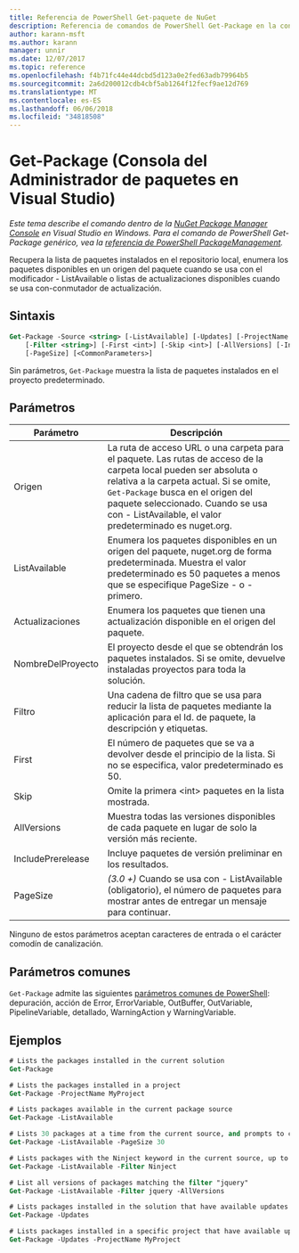 ```yaml
---
title: Referencia de PowerShell Get-paquete de NuGet
description: Referencia de comandos de PowerShell Get-Package en la consola de administrador de paquetes de NuGet en Visual Studio.
author: karann-msft
ms.author: karann
manager: unnir
ms.date: 12/07/2017
ms.topic: reference
ms.openlocfilehash: f4b71fc44e44dcbd5d123a0e2fed63adb79964b5
ms.sourcegitcommit: 2a6d200012cdb4cbf5ab1264f12fecf9ae12d769
ms.translationtype: MT
ms.contentlocale: es-ES
ms.lasthandoff: 06/06/2018
ms.locfileid: "34818508"
---
```

# <a name="get-package-package-manager-console-in-visual-studio"></a>Get-Package (Consola del Administrador de paquetes en Visual Studio)

*Este tema describe el comando dentro de la [NuGet Package Manager Console](package-manager-console.md) en Visual Studio en Windows. Para el comando de PowerShell Get-Package genérico, vea la [referencia de PowerShell PackageManagement](/powershell/module/packagemanagement/?view=powershell-6).*

Recupera la lista de paquetes instalados en el repositorio local, enumera los paquetes disponibles en un origen del paquete cuando se usa con el modificador - ListAvailable o listas de actualizaciones disponibles cuando se usa con-conmutador de actualización.

## <a name="syntax"></a>Sintaxis

```ps
Get-Package -Source <string> [-ListAvailable] [-Updates] [-ProjectName <string>]
    [-Filter <string>] [-First <int>] [-Skip <int>] [-AllVersions] [-IncludePrerelease]
    [-PageSize] [<CommonParameters>]
```

Sin parámetros, `Get-Package` muestra la lista de paquetes instalados en el proyecto predeterminado.

## <a name="parameters"></a>Parámetros

| Parámetro | Descripción |
| --- | --- |
| Origen | La ruta de acceso URL o una carpeta para el paquete. Las rutas de acceso de la carpeta local pueden ser absoluta o relativa a la carpeta actual. Si se omite, `Get-Package` busca en el origen del paquete seleccionado. Cuando se usa con - ListAvailable, el valor predeterminado es nuget.org. |
| ListAvailable | Enumera los paquetes disponibles en un origen del paquete, nuget.org de forma predeterminada. Muestra el valor predeterminado es 50 paquetes a menos que se especifique PageSize - o - primero. |
| Actualizaciones | Enumera los paquetes que tienen una actualización disponible en el origen del paquete. |
| NombreDelProyecto | El proyecto desde el que se obtendrán los paquetes instalados. Si se omite, devuelve instaladas proyectos para toda la solución. |
| Filtro | Una cadena de filtro que se usa para reducir la lista de paquetes mediante la aplicación para el Id. de paquete, la descripción y etiquetas. |
| First | El número de paquetes que se va a devolver desde el principio de la lista. Si no se especifica, valor predeterminado es 50. |
| Skip | Omite la primera &lt;int&gt; paquetes en la lista mostrada.  |
| AllVersions | Muestra todas las versiones disponibles de cada paquete en lugar de solo la versión más reciente. |
| IncludePrerelease | Incluye paquetes de versión preliminar en los resultados. |
| PageSize | *(3.0 +)*  Cuando se usa con - ListAvailable (obligatorio), el número de paquetes para mostrar antes de entregar un mensaje para continuar. |

Ninguno de estos parámetros aceptan caracteres de entrada o el carácter comodín de canalización.

## <a name="common-parameters"></a>Parámetros comunes

`Get-Package` admite las siguientes [parámetros comunes de PowerShell](http://go.microsoft.com/fwlink/?LinkID=113216): depuración, acción de Error, ErrorVariable, OutBuffer, OutVariable, PipelineVariable, detallado, WarningAction y WarningVariable.

## <a name="examples"></a>Ejemplos

```ps
# Lists the packages installed in the current solution
Get-Package

# Lists the packages installed in a project
Get-Package -ProjectName MyProject

# Lists packages available in the current package source
Get-Package -ListAvailable

# Lists 30 packages at a time from the current source, and prompts to continue if more are available
Get-Package -ListAvailable -PageSize 30

# Lists packages with the Ninject keyword in the current source, up to 50
Get-Package -ListAvailable -Filter Ninject

# List all versions of packages matching the filter "jquery"
Get-Package -ListAvailable -Filter jquery -AllVersions

# Lists packages installed in the solution that have available updates
Get-Package -Updates

# Lists packages installed in a specific project that have available updates
Get-Package -Updates -ProjectName MyProject
```
